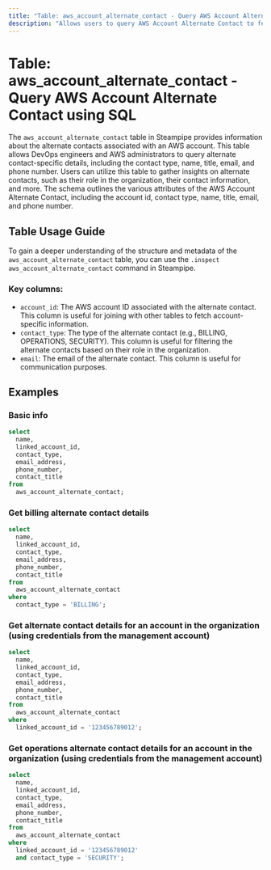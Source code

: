 ```yaml
---
title: "Table: aws_account_alternate_contact - Query AWS Account Alternate Contact using SQL"
description: "Allows users to query AWS Account Alternate Contact to fetch details about the alternate contacts associated with an AWS account."
---
```


# Table: aws_account_alternate_contact - Query AWS Account Alternate Contact using SQL

The `aws_account_alternate_contact` table in Steampipe provides information about the alternate contacts associated with an AWS account. This table allows DevOps engineers and AWS administrators to query alternate contact-specific details, including the contact type, name, title, email, and phone number. Users can utilize this table to gather insights on alternate contacts, such as their role in the organization, their contact information, and more. The schema outlines the various attributes of the AWS Account Alternate Contact, including the account id, contact type, name, title, email, and phone number.

## Table Usage Guide

To gain a deeper understanding of the structure and metadata of the `aws_account_alternate_contact` table, you can use the `.inspect aws_account_alternate_contact` command in Steampipe.

### Key columns:

- `account_id`: The AWS account ID associated with the alternate contact. This column is useful for joining with other tables to fetch account-specific information.
- `contact_type`: The type of the alternate contact (e.g., BILLING, OPERATIONS, SECURITY). This column is useful for filtering the alternate contacts based on their role in the organization.
- `email`: The email of the alternate contact. This column is useful for communication purposes.

## Examples

### Basic info

```sql
select
  name,
  linked_account_id,
  contact_type,
  email_address,
  phone_number,
  contact_title
from
  aws_account_alternate_contact;
```

### Get billing alternate contact details

```sql
select
  name,
  linked_account_id,
  contact_type,
  email_address,
  phone_number,
  contact_title
from
  aws_account_alternate_contact
where
  contact_type = 'BILLING';
```

### Get alternate contact details for an account in the organization (using credentials from the management account)

```sql
select
  name,
  linked_account_id,
  contact_type,
  email_address,
  phone_number,
  contact_title
from
  aws_account_alternate_contact
where
  linked_account_id = '123456789012';
```

### Get operations alternate contact details for an account in the organization (using credentials from the management account)

```sql
select
  name,
  linked_account_id,
  contact_type,
  email_address,
  phone_number,
  contact_title
from
  aws_account_alternate_contact
where
  linked_account_id = '123456789012'
  and contact_type = 'SECURITY';
```
